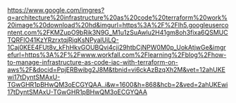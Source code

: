 https://www.google.com/imgres?q=architecture%20infrastructure%20as%20code%20terraform%20work%20image%20download%20hd&imgurl=https%3A%2F%2Flh5.googleusercontent.com%2FKMZupO9bRik3N9G_M1u1zSuAwlu2H41gm8oh3fixa6QSMUCTQRFlO41KzYRzrxtqjRjqKsNPyalUiLQ-1Caj0KEE4FUt8v_kFhHkvGOUBQvi4cji29htbCjNPW0M0p_UokAtjwGe&imgrefurl=https%3A%2F%2Fwww.workfall.com%2Flearning%2Fblog%2Fhow-to-manage-infrastructure-as-code-iac-with-terraform-on-aws%2F&docid=PpjERBwibg2J8M&tbnid=vi6ckAzBzqXh2M&vet=12ahUKEwi17tDyntSMAxU-TGwGHR1pBHwQM3oECGYQAA..i&w=1600&h=868&hcb=2&ved=2ahUKEwi17tDyntSMAxU-TGwGHR1pBHwQM3oECGYQAA